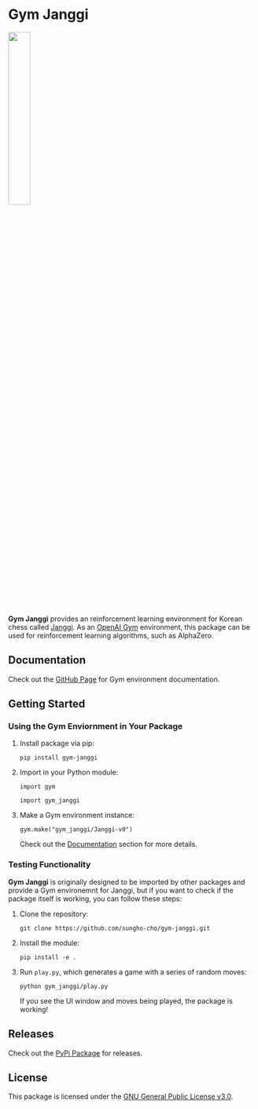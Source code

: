 # Gym Janggi

<img src="https://user-images.githubusercontent.com/46757971/173596086-ade59dd1-8064-4946-89e8-a4ca2e18555d.gif" width=30% height=30%>

**Gym Janggi** provides an reinforcement learning environment for Korean chess called [Janggi](https://en.wikipedia.org/wiki/Janggi). As an [OpenAI Gym](https://gym.openai.com/) environment, this package can be used for reinforcement learning algorithms, such as AlphaZero.

## Documentation
Check out the [GitHub Page](https://sungho-cho.github.io/gym-janggi/) for Gym environment documentation.

## Getting Started

### Using the Gym Enviornment in Your Package

1. Install package via pip:

    `pip install gym-janggi`

2. Import in your Python module:

    `import gym`

    `import gym_janggi`

3. Make a Gym environment instance:

    `gym.make("gym_janggi/Janggi-v0")`

    Check out the [Documentation](#documentation) section for more details.


### Testing Functionality
**Gym Janggi** is originally designed to be imported by other packages and provide a Gym environemnt for Janggi, but if you want to check if the package itself is working, you can follow these steps:

1. Clone the repository:

    `git clone https://github.com/sungho-cho/gym-janggi.git`

2. Install the module:

    `pip install -e .`

3. Run `play.py`, which generates a game with a series of random moves:

    `python gym_janggi/play.py`

    If you see the UI window and moves being played, the package is working!


## Releases
Check out the [PyPi Package](https://pypi.org/project/gym-janggi) for releases.

## License
This package is licensed under the [GNU General Public License v3.0](LICENSE).
